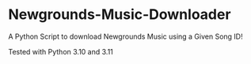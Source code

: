 # Newgrounds-Music-Downloader
A Python Script to download Newgrounds Music using a Given Song ID!

Tested with Python 3.10 and 3.11
